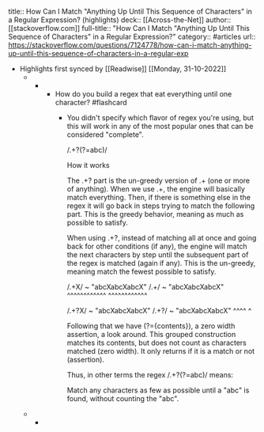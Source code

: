 title:: How Can I Match "Anything Up Until This Sequence of Characters" in a Regular Expression? (highlights)
deck:: [[Across-the-Net]]
author:: [[stackoverflow.com]]
full-title:: "How Can I Match "Anything Up Until This Sequence of Characters" in a Regular Expression?"
category:: #articles
url:: https://stackoverflow.com/questions/7124778/how-can-i-match-anything-up-until-this-sequence-of-characters-in-a-regular-exp

- Highlights first synced by [[Readwise]] [[Monday, 31-10-2022]]
	- -
		- How do you build a regex that eat everything until one character? #flashcard
			- You didn't  specify which flavor  of regex  you're using, but  this will
			  work in any of the most popular ones that can be considered "complete".
			  
			  /.+?(?=abc)/
			  
			  
			  How it works
			  
			  The  .+?  part is  the  un-greedy  version of  .+  (one  or more  of
			  anything). When we use .+, the engine will basically match everything.
			  Then, if there is  something else in the regex it will  go back in steps
			  trying to  match the  following part. This  is the  greedy behavior,
			  meaning as much as possible to satisfy.
			  
			  When using  .+?, instead of  matching all at  once and going  back for
			  other conditions (if any), the engine  will match the next characters by
			  step until the  subsequent part of the regex is  matched (again if any).
			  This  is  the un-greedy,  meaning  match  the fewest  possible  to
			  satisfy.
			  
			  /.+X/  ~ "abcXabcXabcX"        /.+/  ~ "abcXabcXabcX"
			          ^^^^^^^^^^^^                  ^^^^^^^^^^^^
			  
			  /.+?X/ ~ "abcXabcXabcX"        /.+?/ ~ "abcXabcXabcX"
			          ^^^^                          ^
			  
			  
			  Following  that   we  have   (?={contents}),  a   zero  width
			  assertion,  a  look around.  This  grouped  construction matches  its
			  contents, but does not count  as characters matched (zero width). It
			  only returns if it is a match or not (assertion).
			  
			  Thus, in other terms the regex /.+?(?=abc)/ means:
			  
			  
			  Match any  characters as  few  as possible  until a  "abc" is  found,
			  without counting the "abc".
	- -